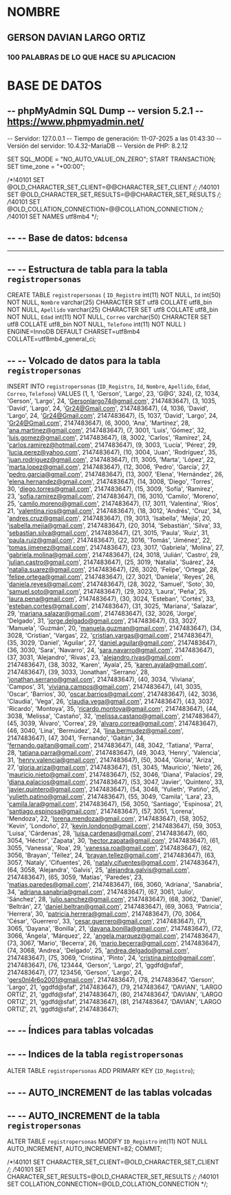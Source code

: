 # NOMBRE
## GERSON DAVIAN LARGO ORTIZ
### 100 PALABRAS DE LO QUE HACE SU APLICACION

# BASE DE DATOS 
-- phpMyAdmin SQL Dump
-- version 5.2.1
-- https://www.phpmyadmin.net/
--
-- Servidor: 127.0.0.1
-- Tiempo de generación: 11-07-2025 a las 01:43:30
-- Versión del servidor: 10.4.32-MariaDB
-- Versión de PHP: 8.2.12

SET SQL_MODE = "NO_AUTO_VALUE_ON_ZERO";
START TRANSACTION;
SET time_zone = "+00:00";


/*!40101 SET @OLD_CHARACTER_SET_CLIENT=@@CHARACTER_SET_CLIENT */;
/*!40101 SET @OLD_CHARACTER_SET_RESULTS=@@CHARACTER_SET_RESULTS */;
/*!40101 SET @OLD_COLLATION_CONNECTION=@@COLLATION_CONNECTION */;
/*!40101 SET NAMES utf8mb4 */;

--
-- Base de datos: `bdcensa`
--

-- --------------------------------------------------------

--
-- Estructura de tabla para la tabla `registropersonas`
--

CREATE TABLE `registropersonas` (
  `ID_Registro` int(11) NOT NULL,
  `Id` int(50) NOT NULL,
  `Nombre` varchar(25) CHARACTER SET utf8 COLLATE utf8_bin NOT NULL,
  `Apellido` varchar(25) CHARACTER SET utf8 COLLATE utf8_bin NOT NULL,
  `Edad` int(11) NOT NULL,
  `Correo` varchar(50) CHARACTER SET utf8 COLLATE utf8_bin NOT NULL,
  `Telefono` int(11) NOT NULL
) ENGINE=InnoDB DEFAULT CHARSET=utf8mb4 COLLATE=utf8mb4_general_ci;

--
-- Volcado de datos para la tabla `registropersonas`
--

INSERT INTO `registropersonas` (`ID_Registro`, `Id`, `Nombre`, `Apellido`, `Edad`, `Correo`, `Telefono`) VALUES
(1, 1, 'Gerson', 'Largo', 23, 'G@G', 324),
(2, 1034, 'Gerson', 'Largo', 24, 'Gersonlargo74@gmail.com', 2147483647),
(3, 1035, 'David', 'Largo', 24, 'Gr24@Gmail.com', 2147483647),
(4, 1036, 'David', 'Largo', 24, 'Gr24@Gmail.com', 2147483647),
(5, 1037, 'David', 'Largo', 24, 'Gr24@Gmail.com', 2147483647),
(6, 3000, 'Ana', 'Martínez', 28, 'ana.martinez@gmail.com', 2147483647),
(7, 3001, 'Luis', 'Gómez', 32, 'luis.gomez@gmail.com', 2147483647),
(8, 3002, 'Carlos', 'Ramírez', 24, 'carlos.ramirez@hotmail.com', 2147483647),
(9, 3003, 'Lucía', 'Pérez', 29, 'lucia.perez@yahoo.com', 2147483647),
(10, 3004, 'Juan', 'Rodríguez', 35, 'juan.rodriguez@gmail.com', 2147483647),
(11, 3005, 'Marta', 'López', 22, 'marta.lopez@gmail.com', 2147483647),
(12, 3006, 'Pedro', 'García', 27, 'pedro.garcia@gmail.com', 2147483647),
(13, 3007, 'Elena', 'Hernández', 26, 'elena.hernandez@gmail.com', 2147483647),
(14, 3008, 'Diego', 'Torres', 30, 'diego.torres@gmail.com', 2147483647),
(15, 3009, 'Sofía', 'Ramírez', 23, 'sofia.ramirez@gmail.com', 2147483647),
(16, 3010, 'Camilo', 'Moreno', 25, 'camilo.moreno@gmail.com', 2147483647),
(17, 3011, 'Valentina', 'Ríos', 21, 'valentina.rios@gmail.com', 2147483647),
(18, 3012, 'Andrés', 'Cruz', 34, 'andres.cruz@gmail.com', 2147483647),
(19, 3013, 'Isabella', 'Mejía', 20, 'isabella.mejia@gmail.com', 2147483647),
(20, 3014, 'Sebastián', 'Silva', 33, 'sebastian.silva@gmail.com', 2147483647),
(21, 3015, 'Paula', 'Ruiz', 31, 'paula.ruiz@gmail.com', 2147483647),
(22, 3016, 'Tomás', 'Jiménez', 22, 'tomas.jimenez@gmail.com', 2147483647),
(23, 3017, 'Gabriela', 'Molina', 27, 'gabriela.molina@gmail.com', 2147483647),
(24, 3018, 'Julián', 'Castro', 29, 'julian.castro@gmail.com', 2147483647),
(25, 3019, 'Natalia', 'Suárez', 24, 'natalia.suarez@gmail.com', 2147483647),
(26, 3020, 'Felipe', 'Ortega', 28, 'felipe.ortega@gmail.com', 2147483647),
(27, 3021, 'Daniela', 'Reyes', 26, 'daniela.reyes@gmail.com', 2147483647),
(28, 3022, 'Samuel', 'Soto', 30, 'samuel.soto@gmail.com', 2147483647),
(29, 3023, 'Laura', 'Peña', 25, 'laura.pena@gmail.com', 2147483647),
(30, 3024, 'Esteban', 'Cortés', 33, 'esteban.cortes@gmail.com', 2147483647),
(31, 3025, 'Mariana', 'Salazar', 29, 'mariana.salazar@gmail.com', 2147483647),
(32, 3026, 'Jorge', 'Delgado', 31, 'jorge.delgado@gmail.com', 2147483647),
(33, 3027, 'Manuela', 'Guzmán', 20, 'manuela.guzman@gmail.com', 2147483647),
(34, 3028, 'Cristian', 'Vargas', 22, 'cristian.vargas@gmail.com', 2147483647),
(35, 3029, 'Daniel', 'Aguilar', 27, 'daniel.aguilar@gmail.com', 2147483647),
(36, 3030, 'Sara', 'Navarro', 24, 'sara.navarro@gmail.com', 2147483647),
(37, 3031, 'Alejandro', 'Rivas', 23, 'alejandro.rivas@gmail.com', 2147483647),
(38, 3032, 'Karen', 'Ayala', 25, 'karen.ayala@gmail.com', 2147483647),
(39, 3033, 'Jonathan', 'Serrano', 28, 'jonathan.serrano@gmail.com', 2147483647),
(40, 3034, 'Viviana', 'Campos', 31, 'viviana.campos@gmail.com', 2147483647),
(41, 3035, 'Oscar', 'Barrios', 30, 'oscar.barrios@gmail.com', 2147483647),
(42, 3036, 'Claudia', 'Vega', 26, 'claudia.vega@gmail.com', 2147483647),
(43, 3037, 'Ricardo', 'Montoya', 35, 'ricardo.montoya@gmail.com', 2147483647),
(44, 3038, 'Melissa', 'Castaño', 32, 'melissa.castano@gmail.com', 2147483647),
(45, 3039, 'Álvaro', 'Correa', 29, 'alvaro.correa@gmail.com', 2147483647),
(46, 3040, 'Lina', 'Bermúdez', 24, 'lina.bermudez@gmail.com', 2147483647),
(47, 3041, 'Fernando', 'Gaitán', 34, 'fernando.gaitan@gmail.com', 2147483647),
(48, 3042, 'Tatiana', 'Parra', 28, 'tatiana.parra@gmail.com', 2147483647),
(49, 3043, 'Henry', 'Valencia', 31, 'henry.valencia@gmail.com', 2147483647),
(50, 3044, 'Gloria', 'Ariza', 27, 'gloria.ariza@gmail.com', 2147483647),
(51, 3045, 'Mauricio', 'Nieto', 26, 'mauricio.nieto@gmail.com', 2147483647),
(52, 3046, 'Diana', 'Palacios', 29, 'diana.palacios@gmail.com', 2147483647),
(53, 3047, 'Javier', 'Quintero', 33, 'javier.quintero@gmail.com', 2147483647),
(54, 3048, 'Yulieth', 'Patiño', 25, 'yulieth.patino@gmail.com', 2147483647),
(55, 3049, 'Camila', 'Lara', 23, 'camila.lara@gmail.com', 2147483647),
(56, 3050, 'Santiago', 'Espinosa', 21, 'santiago.espinosa@gmail.com', 2147483647),
(57, 3051, 'Lorena', 'Mendoza', 22, 'lorena.mendoza@gmail.com', 2147483647),
(58, 3052, 'Kevin', 'Londoño', 27, 'kevin.londono@gmail.com', 2147483647),
(59, 3053, 'Luisa', 'Cárdenas', 28, 'luisa.cardenas@gmail.com', 2147483647),
(60, 3054, 'Héctor', 'Zapata', 30, 'hector.zapata@gmail.com', 2147483647),
(61, 3055, 'Vanessa', 'Roa', 29, 'vanessa.roa@gmail.com', 2147483647),
(62, 3056, 'Brayan', 'Téllez', 24, 'brayan.tellez@gmail.com', 2147483647),
(63, 3057, 'Nataly', 'Cifuentes', 26, 'nataly.cifuentes@gmail.com', 2147483647),
(64, 3058, 'Alejandra', 'Galvis', 25, 'alejandra.galvis@gmail.com', 2147483647),
(65, 3059, 'Matías', 'Paredes', 23, 'matias.paredes@gmail.com', 2147483647),
(66, 3060, 'Adriana', 'Sanabria', 34, 'adriana.sanabria@gmail.com', 2147483647),
(67, 3061, 'Julio', 'Sánchez', 28, 'julio.sanchez@gmail.com', 2147483647),
(68, 3062, 'Daniel', 'Beltrán', 27, 'daniel.beltran@gmail.com', 2147483647),
(69, 3063, 'Patricia', 'Herrera', 30, 'patricia.herrera@gmail.com', 2147483647),
(70, 3064, 'César', 'Guerrero', 33, 'cesar.guerrero@gmail.com', 2147483647),
(71, 3065, 'Dayana', 'Bonilla', 21, 'dayana.bonilla@gmail.com', 2147483647),
(72, 3066, 'Ángela', 'Márquez', 22, 'angela.marquez@gmail.com', 2147483647),
(73, 3067, 'Mario', 'Becerra', 26, 'mario.becerra@gmail.com', 2147483647),
(74, 3068, 'Andrea', 'Delgado', 25, 'andrea.delgado@gmail.com', 2147483647),
(75, 3069, 'Cristina', 'Pinto', 24, 'cristina.pinto@gmail.com', 2147483647),
(76, 123444, 'Gerson', 'Largo', 21, 'ggdfd@sfaf', 2147483647),
(77, 123456, 'Gerson', 'Largo', 24, 'gers0nl4r6o2001@gmail.com', 2147483647),
(78, 2147483647, 'Gerson', 'Largo', 21, 'ggdfd@sfaf', 2147483647),
(79, 2147483647, 'DAVIAN', 'LARGO ORTIZ', 21, 'ggdfd@sfaf', 2147483647),
(80, 2147483647, 'DAVIAN', 'LARGO ORTIZ', 21, 'ggdfd@sfaf', 2147483647),
(81, 2147483647, 'DAVIAN', 'LARGO ORTIZ', 21, 'ggdfd@sfaf', 2147483647);

--
-- Índices para tablas volcadas
--

--
-- Indices de la tabla `registropersonas`
--
ALTER TABLE `registropersonas`
  ADD PRIMARY KEY (`ID_Registro`);

--
-- AUTO_INCREMENT de las tablas volcadas
--

--
-- AUTO_INCREMENT de la tabla `registropersonas`
--
ALTER TABLE `registropersonas`
  MODIFY `ID_Registro` int(11) NOT NULL AUTO_INCREMENT, AUTO_INCREMENT=82;
COMMIT;

/*!40101 SET CHARACTER_SET_CLIENT=@OLD_CHARACTER_SET_CLIENT */;
/*!40101 SET CHARACTER_SET_RESULTS=@OLD_CHARACTER_SET_RESULTS */;
/*!40101 SET COLLATION_CONNECTION=@OLD_COLLATION_CONNECTION */;
